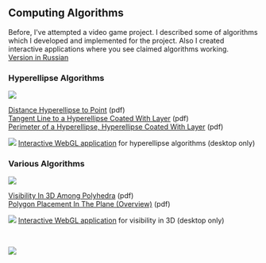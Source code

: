 
## Computing Algorithms

Before, I've attempted a video game project. I described some of algorithms which I developed and implemented for the project. Also I created interactive applications where you see claimed algorithms working.<br>
[Version in Russian](/papers/ru/)


### Hyperellipse Algorithms

[<img src="https://apingis.github.io/img/hypercylinder1a.jpg">](https://apingis.github.io/img/hypercylinder1a-big.jpg)

[Distance Hyperellipse to Point](https://apingis.github.io/papers/Hyperellipse-ClosestPoint-202403-4.pdf) (pdf)<br>
[Tangent Line to a Hyperellipse Coated With Layer](https://apingis.github.io/papers/CoatedHyperellipse-TangentPoint-202403-4.pdf) (pdf)<br>
[Perimeter of a Hyperellipse, Hyperellipse Coated With Layer](https://apingis.github.io/papers/Hyperellipse-Perimeter-202403-4.pdf) (pdf)

[<img src="https://apingis.github.io/img/check-mark-green.png">](https://apingis.github.io/v2/index-demo1.html) [Interactive WebGL application](https://apingis.github.io/v2/index-demo1.html) for hyperellipse algorithms (desktop only)


### Various Algorithms

[<img src="https://apingis.github.io/img/intersections.png">](https://apingis.github.io/img/intersections-big.png)

[Visibility In 3D Among Polyhedra](https://apingis.github.io/papers/VisibilityIn3DAmongPolyhedra-202406-2.pdf) (pdf)<br>
[Polygon Placement In The Plane (Overview)](https://apingis.github.io/papers/PolygonPlacement-Overview-202412.pdf) (pdf)<br>

[<img src="https://apingis.github.io/img/check-mark-green.png">](https://apingis.github.io/v2/index-demo2.html) [Interactive WebGL application](https://apingis.github.io/v2/index-demo2.html) for visibility in 3D (desktop only)

&nbsp;

[<img src="https://apingis.github.io/img/supportme.png">](https://www.patreon.com/apingis)

